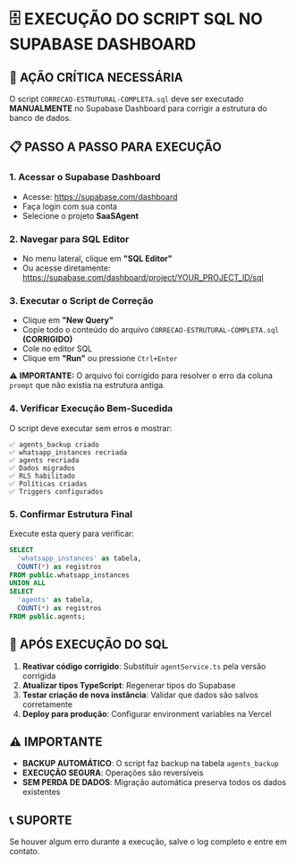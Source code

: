# 🗄️ EXECUÇÃO DO SCRIPT SQL NO SUPABASE DASHBOARD

## 🚨 AÇÃO CRÍTICA NECESSÁRIA

O script `CORRECAO-ESTRUTURAL-COMPLETA.sql` deve ser executado **MANUALMENTE** no Supabase Dashboard para corrigir a estrutura do banco de dados.

## 📋 PASSO A PASSO PARA EXECUÇÃO

### 1. **Acessar o Supabase Dashboard**
- Acesse: https://supabase.com/dashboard
- Faça login com sua conta
- Selecione o projeto **SaaSAgent**

### 2. **Navegar para SQL Editor**
- No menu lateral, clique em **"SQL Editor"**
- Ou acesse diretamente: https://supabase.com/dashboard/project/YOUR_PROJECT_ID/sql

### 3. **Executar o Script de Correção**
- Clique em **"New Query"**
- Copie todo o conteúdo do arquivo `CORRECAO-ESTRUTURAL-COMPLETA.sql` **(CORRIGIDO)**
- Cole no editor SQL
- Clique em **"Run"** ou pressione `Ctrl+Enter`

⚠️ **IMPORTANTE:** O arquivo foi corrigido para resolver o erro da coluna `prompt` que não existia na estrutura antiga.

### 4. **Verificar Execução Bem-Sucedida**
O script deve executar sem erros e mostrar:
```
✅ agents_backup criado
✅ whatsapp_instances recriada
✅ agents recriada  
✅ Dados migrados
✅ RLS habilitado
✅ Políticas criadas
✅ Triggers configurados
```

### 5. **Confirmar Estrutura Final**
Execute esta query para verificar:
```sql
SELECT 
  'whatsapp_instances' as tabela,
  COUNT(*) as registros
FROM public.whatsapp_instances
UNION ALL
SELECT 
  'agents' as tabela,
  COUNT(*) as registros  
FROM public.agents;
```

## 🔄 APÓS EXECUÇÃO DO SQL

1. **Reativar código corrigido**: Substituir `agentService.ts` pela versão corrigida
2. **Atualizar tipos TypeScript**: Regenerar tipos do Supabase
3. **Testar criação de nova instância**: Validar que dados são salvos corretamente
4. **Deploy para produção**: Configurar environment variables na Vercel

## ⚠️ IMPORTANTE

- **BACKUP AUTOMÁTICO**: O script faz backup na tabela `agents_backup`
- **EXECUÇÃO SEGURA**: Operações são reversíveis
- **SEM PERDA DE DADOS**: Migração automática preserva todos os dados existentes

## 📞 SUPORTE

Se houver algum erro durante a execução, salve o log completo e entre em contato.
